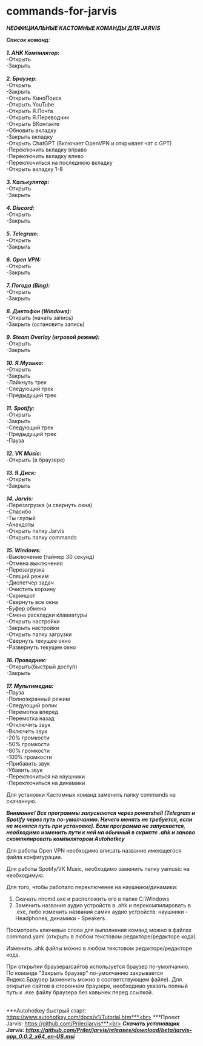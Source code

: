 # commands-for-jarvis

***НЕОФИЦИАЛЬНЫЕ КАСТОМНЫЕ КОМАНДЫ ДЛЯ JARVIS***

***Список команд:<br><br>***
***1. AHK Компилятор:<br>***
&#9;-Открыть<br>
&#9;-Закрыть<br><br>
***2. Браузер:<br>***
&#9;-Открыть<br>
&#9;-Закрыть<br>
&#9;-Открыть КиноПоиск<br>
&#9;-Открыть YouTube<br>
&#9;-Открыть Я.Почта<br>
&#9;-Открыть Я.Переводчик<br>
&#9;-Открыть ВКонтакте<br>
&#9;-Обновить вкладку<br>
&#9;-Закрыть вкладку<br>
&#9;-Открыть ChatGPT (Включает OpenVPN и открывает чат с GPT)<br>
&#9;-Переключить вкладку вправо<br>
&#9;-Переключить вкладку влево<br>
&#9;-Переключиться на последнюю вкладку<br>
&#9;-Открыть вкладку 1-8<br><br>
***3. Калькулятор:<br>***
&#9;-Открыть<br>
&#9;-Закрыть<br><br>
***4. Discord:<br>***
&#9;-Открыть<br>
&#9;-Закрыть<br><br>
***5. Telegram:<br>***
&#9;-Открыть<br>
&#9;-Закрыть<br><br>
***6. Open VPN:<br>***
&#9;-Открыть<br>
&#9;-Закрыть<br><br>
***7. Погода (Bing):<br>***
&#9;-Открыть<br>
&#9;-Закрыть<br><br>
***8. Диктофон (Windows):<br>***
&#9;-Открыть (начать запись)<br>
&#9;-Закрыть (остановить запись)<br><br>
***9. Steam Overlay (игровой режим):<br>***
&#9;-Открыть<br>
&#9;-Закрыть<br><br>
***10. Я.Музыка:<br>***
&#9;-Открыть<br>
&#9;-Закрыть<br>
&#9;-Лайкнуть трек<br>
&#9;-Следующий трек<br>
&#9;-Предыдущий трек<br><br>
***11. Spotify:<br>***
&#9;-Открыть<br>
&#9;-Закрыть<br>
&#9;-Следующий трек<br>
&#9;-Предыдущий трек<br>
&#9;-Пауза<br><br>
***12. VK Music:<br>***
&#9;-Открыть (в браузере)<br><br>
***13. Я.Диск:<br>***
&#9;-Открыть<br>
&#9;-Закрыть<br><br>
***14. Jarvis:<br>***
&#9;-Перезагрузка (и свернуть окна)<br>
&#9;-Спасибо<br>
&#9;-Ты глупый<br>
&#9;-Анекдоты<br>
&#9;-Открыть папку Jarvis<br>
&#9;-Открыть папку commands<br><br>
***15. Windows:<br>***
&#9;-Выключение (таймер 30 секунд)<br>
&#9;-Отмена выключения<br>
&#9;-Перезагрузка<br>
&#9;-Спящий режим<br>
&#9;-Диспетчер задач<br>
&#9;-Очистить корзину<br>
&#9;-Скриншот<br>
&#9;-Свернуть все окна<br>
&#9;-Буфер обмена<br>
&#9;-Смена раскладки клавиатуры<br>
&#9;-Открыть настройки<br>
&#9;-Закрыть настройки<br>
&#9;-Открыть папку загрузки<br>
&#9;-Свернуть текущее окно<br>
&#9;-Развернуть текущее окно<br><br>
***16. Проводник:<br>***
&#9;-Открыть(быстрый доступ)<br>
&#9;-Закрыть<br><br>
***17. Мультимедиа:<br>***
&#9;-Пауза<br>
&#9;-Полноэкранный режим<br>
&#9;-Следующий ролик<br>
&#9;-Перемотка вперед<br>
&#9;-Перемотка назад<br>
&#9;-Отключить звук<br>
&#9;-Включить звук<br>
&#9;-20% громкости<br>
&#9;-50% громкости<br>
&#9;-80% громкости<br>
&#9;-100% громкости<br>
&#9;-Прибавить звук<br>
&#9;-Убавить звук<br>
&#9;-Переключиться на наушники<br>
&#9;-Переключиться на динамики<br>

Для установки Кастомных команд заменить папку commands на скачанную.<br>

***Внимание! Все программы запускаются через powershell (Telegram и Spotify через путь по-умолчанию. Ничего менять не требуется, если не менялся путь при установке). Если программа не запускается, необходимо изменить пути к ней на обычный в скрипте .ahk и заново скомпилировать компилятором Autohotkey***<br>

Для работы Open VPN необходимо вписать название имеющегося файла конфигурации.<br>

Для работы Spotify/VK Music, необходимо заменить папку yamusic на необходимую.<br>

Для того, чтобы работало переключение на наушники/динамики:<br>
1. Скачать nircmd.exe и расположить его в папке C:\Windows
2. Заменить названия аудио устройств в .ahk и перекомпилировать в .ехе, либо изменить названия самих аудио устройств: наушники - Headphones, динамики - Speakers.

Посмотреть ключевые слова для выполнения команд можно в файлах command.yaml (открыть в любом текстовом редакторе/редакторе кода).<br>

Изменить .ahk файлы можно в любом текстовом редакторе/редакторе кода.<br>

При открытии браузера/сайтов используется браузер по-умолчанию. По команде "Закрыть браузер" по-умолчанию закрывается Яндекс.Браузер (изменить можно в соответствующем файле). Для открытия сайтов в стороннем браузере, необходимо указать полный путь к .ехе файлу браузера без кавычек перед ссылкой.<br><br>

***Autohotkey быстрый старт: https://www.autohotkey.com/docs/v1/Tutorial.htm***<br>
***Проект Jarvis: https://github.com/Priler/jarvis***<br>
***Скачать установщик Jarvis: https://github.com/Priler/jarvis/releases/download/beta/jarvis-app_0.0.2_x64_en-US.msi***
